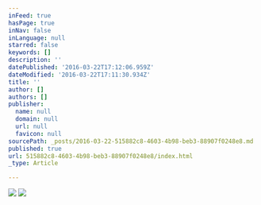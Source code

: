 ```yaml
---
inFeed: true
hasPage: true
inNav: false
inLanguage: null
starred: false
keywords: []
description: ''
datePublished: '2016-03-22T17:12:06.959Z'
dateModified: '2016-03-22T17:11:30.934Z'
title: ''
author: []
authors: []
publisher:
  name: null
  domain: null
  url: null
  favicon: null
sourcePath: _posts/2016-03-22-515882c8-4603-4b98-beb3-88907f0248e8.md
published: true
url: 515882c8-4603-4b98-beb3-88907f0248e8/index.html
_type: Article

---
```

![](https://the-grid-user-content.s3-us-west-2.amazonaws.com/6d7e4d7d-fa30-4c1f-b936-88ab54b029a3.png)
![](https://the-grid-user-content.s3-us-west-2.amazonaws.com/afa4e709-ce0e-4792-83e2-01c4eae9b41b.jpg)